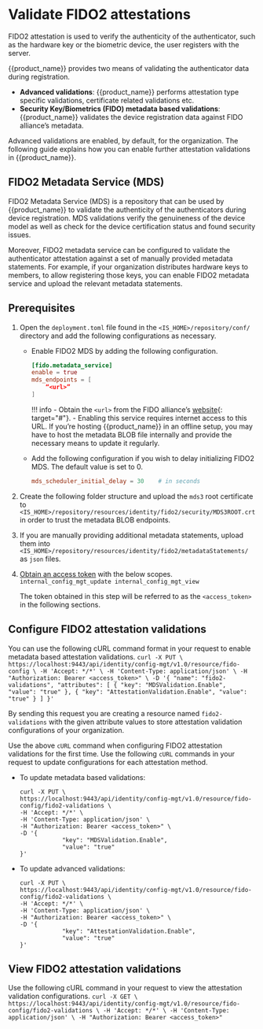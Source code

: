 # Validate FIDO2 attestations

FIDO2 attestation is used to verify the authenticity of the authenticator, such as the hardware key or the biometric device, the user registers with the server.

{{product_name}} provides two means of validating the authenticator data during registration.

- **Advanced validations**: {{product_name}} performs attestation type specific validations, certificate related validations etc.
- **Security Key/Biometrics (FIDO) metadata based validations**: {{product_name}} validates the device registration data against FIDO alliance’s metadata.

Advanced validations are enabled, by default, for the organization. The following guide explains how you can enable further attestation validations in {{product_name}}.

## FIDO2 Metadata Service (MDS)

FIDO2 Metadata Service (MDS) is a repository that can be used by {{product_name}} to validate the authenticity of the authenticators during device registration. MDS validations verify the genuineness of the device model as well as check for the device certification status and found security issues.

Moreover, FIDO2 metadata service can be configured to validate the authenticator attestation against a set of manually provided metadata statements. For example, if your organization distributes hardware keys to members, to allow registering those keys, you can enable FIDO2 metadata service and upload the relevant metadata statements.

## Prerequisites

1. Open the `deployment.toml` file found in the `<IS_HOME>/repository/conf/` directory and add the following configurations as necessary.

    - Enable FIDO2 MDS by adding the following configuration.

        ```toml
        [fido.metadata_service]
        enable = true
        mds_endpoints = [
            “<url>”
        ]
        ```

        !!! info
            - Obtain the `<url>` from the FIDO alliance’s [website](https://fidoalliance.org/metadata/){: target="#"}.
            - Enabling this service requires internet access to this URL. If you’re hosting {{product_name}} in an  offline setup, you may have to host the metadata BLOB file internally and provide the necessary means to     update it regularly.

    - Add the following configuration if you wish to delay initializing FIDO2 MDS. The default value is set to 0.

        ```toml
        mds_scheduler_initial_delay = 30    # in seconds
        ```

2. Create the following folder structure and upload the `mds3` root certificate to `<IS_HOME>/repository/resources/identity/fido2/security/MDS3ROOT.crt` in order to trust the metadata BLOB endpoints.

3. If you are manually providing additional metadata statements, upload them into `<IS_HOME>/repository/resources/identity/fido2/metadataStatements/` as `json` files.

4. [Obtain an access token]({{base_path}}/apis/#oauth-based-authentication) with the below scopes.
        ```
        internal_config_mgt_update internal_config_mgt_view
        ```

    The token obtained in this step will be referred to as the `<access_token>` in the following sections.

## Configure FIDO2 attestation validations

You can use the following cURL command format in your request to enable metadata based attestation validations.
    ```
    curl -X PUT \
    https://localhost:9443/api/identity/config-mgt/v1.0/resource/fido-config \
    -H 'Accept: */*' \
    -H 'Content-Type: application/json' \
    -H "Authorization: Bearer <access_token>" \
    -D '{
        "name": "fido2-validations",
        "attributes": [
            {
                "key": "MDSValidation.Enable",
                "value": "true"
            },
            {
                "key": "AttestationValidation.Enable",
                "value": "true"
            }
        ]
    }'
    ```

By sending this request you are creating a resource named `fido2-validations` with the given attribute values to store attestation validation configurations of your organization.

Use the above `cURL` command when configuring FIDO2 attestation validations for the first time. Use the following `cURL` commands in your request to update configurations for each attestation method.

- To update metadata based validations:
    ```
    curl -X PUT \
    https://localhost:9443/api/identity/config-mgt/v1.0/resource/fido-config/fido2-validations \
    -H 'Accept: */*' \
    -H 'Content-Type: application/json' \
    -H "Authorization: Bearer <access_token>" \
    -D '{
                "key": "MDSValidation.Enable",
                "value": "true"
    }'
    ```

- To update advanced validations:
    ```
    curl -X PUT \
    https://localhost:9443/api/identity/config-mgt/v1.0/resource/fido-config/fido2-validations \
    -H 'Accept: */*' \
    -H 'Content-Type: application/json' \
    -H "Authorization: Bearer <access_token>" \
    -D '{
                "key": "AttestationValidation.Enable",
                "value": "true"
    }'
    ```

## View FIDO2 attestation validations

Use the following cURL command in your request to view the attestation validation configurations.
    ```
    curl -X GET \
    https://localhost:9443/api/identity/config-mgt/v1.0/resource/fido-config/fido2-validations \
    -H 'Accept: */*' \
    -H 'Content-Type: application/json' \
    -H "Authorization: Bearer <access_token>"
    ```

